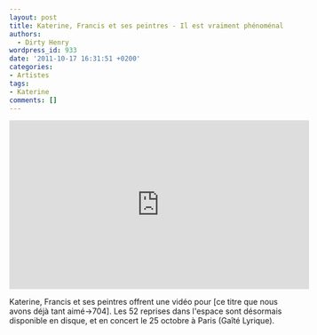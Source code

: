 ```yaml
---
layout: post
title: Katerine, Francis et ses peintres - Il est vraiment phénoménal
authors:
  - Dirty Henry
wordpress_id: 933
date: '2011-10-17 16:31:51 +0200'
categories:
- Artistes
tags:
- Katerine
comments: []
---
```

<iframe width="540" height="304" src="http://www.youtube.com/embed/XjbU4F5nwAw" frameborder="0" allowfullscreen></iframe>

Katerine, Francis et ses peintres offrent une vidéo pour [ce titre que nous avons déjà tant aimé->704]. Les 52 reprises dans l'espace sont désormais disponible en disque, et en concert le 25 octobre à Paris (Gaîté Lyrique).
